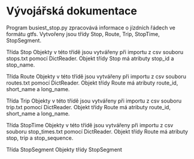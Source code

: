 # Vývojářská dokumentace

<p>Program busiest_stop.py zpracovává informace o jízdních řádech ve formátu gtfs.
  Vytvořeny jsou třídy Stop, Route, Trip, StopTime, StopSegment.
  
  Třída Stop
  Objekty v této třídě jsou vytvářeny při importu z csv souboru stops.txt pomocí DictReader.
  Objekt třídy Stop má atributy stop_id a stop_name.
  
  Třída Route
  Objekty v této třídě jsou vytvářeny při importu z csv souboru routes.txt pomocí DictReader.
  Objekt třídy Route má atributy route_id, short_name a long_name.
  
  Třída Trip
  Objekty v této třídě jsou vytvářeny při importu z csv souboru trip.txt pomocí DictReader.
  Objekt třídy Route má atributy route_id, short_name a long_name.
  
  Třída StopTime
  Objekty v této třídě jsou vytvářeny při importu z csv souboru stop_times.txt pomocí DictReader.
  Objekt třídy Route má atributy stop, trip a stop_sequence.
  
  Třída StopSegment
  Objekty třídy StopSegment
 
  
  
